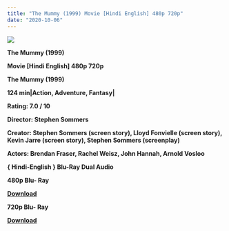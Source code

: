 ```yaml
---
title: "The Mummy (1999) Movie [Hindi English] 480p 720p"
date: "2020-10-06"
---
```


[**![](https://1.bp.blogspot.com/-BZbQsKwN1ag/XuW_m8iRyGI/AAAAAAAADKo/eXmCShCEqpItx16Ru9wkWoh6RE2ilnQlQCLcBGAsYHQ/s1600/thefddsdhh.jpg)**](https://1.bp.blogspot.com/-BZbQsKwN1ag/XuW_m8iRyGI/AAAAAAAADKo/eXmCShCEqpItx16Ru9wkWoh6RE2ilnQlQCLcBGAsYHQ/s1600/thefddsdhh.jpg)

 **The Mummy (1999)**

**Movie \[Hindi English\] 480p 720p** 

**The Mummy (1999)**

**124 min|Action, Adventure, Fantasy|**

**Rating: 7.0 / 10** 

**Director: Stephen Sommers**

**Creator: Stephen Sommers (screen story), Lloyd Fonvielle (screen story), Kevin Jarre (screen story), Stephen Sommers (screenplay)**

**Actors: Brendan Fraser, Rachel Weisz, John Hannah, Arnold Vosloo**

 **{ Hindi-English } Blu-Ray Dual Audio**

**480p Blu- Ray**

**[Download](https://coinquint.com/tm1-480p/)** 

**720p Blu- Ray**

[**Download**](https://coinquint.com/tm1-720p/)
